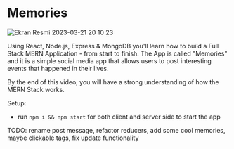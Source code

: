 # Memories

![Ekran Resmi 2023-03-21 20 10 23](https://user-images.githubusercontent.com/111196660/226688036-7668a328-7e74-4761-898f-af3c833f8c84.png)

Using React, Node.js, Express & MongoDB you'll learn how to build a Full Stack MERN Application - from start to finish. The App is called "Memories" and it is a simple social media app that allows users to post interesting events that happened in their lives.

By the end of this video, you will have a strong understanding of how the MERN Stack works.

Setup:
- run ```npm i && npm start``` for both client and server side to start the app

TODO: rename post message, refactor reducers, add some cool memories, maybe clickable tags, fix update functionality
